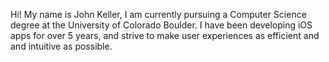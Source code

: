 Hi! My name is John Keller, I am currently pursuing a Computer Science degree at the University of Colorado Boulder. I have been developing iOS apps for over 5 years, and strive to make user experiences as efficient and and intuitive as possible.

<!-- You can also [view my resume here](/assets/images/resume.pdf). -->